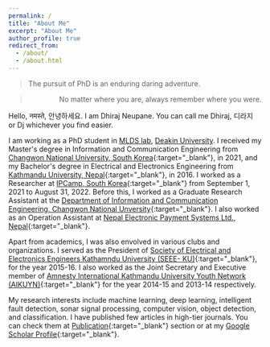 ```yaml
---
permalink: /
title: "About Me"
excerpt: "About Me"
author_profile: true
redirect_from: 
  - /about/
  - /about.html
---
```

> The pursuit of PhD is an enduring daring adventure.

> <p style='text-align: right;'> No matter where you are, always remember where you were. </p>

Hello, नमस्ते, 안녕하세요. I am Dhiraj Neupane. You can call me Dhiraj, 디라지 or Dj whichever you find easier. 

I am working as a PhD student in [MLDS lab](https://deakin-mlds.github.io/index.html), [Deakin University](https://www.deakin.edu.au/about-deakin/people/dhiraj-neupane). I received my Master's degree in Information and Communication Engineering from [Changwon National University, South Korea](https://www.changwon.ac.kr/eng/main.do){:target="_blank"}, in 2021, and my Bachelor's degree in Electrical and Electronics Engineering from [Kathmandu University, Nepal](https://ku.edu.np/){:target="_blank"}, in 2016. I worked as a Researcher at [IPCamp, South Korea](http://www.ipcamp.co.kr){:target="_blank"} from September 1, 2021 to August 31, 2022. Before this, I worked as a Graduate Research Assistant at the [Department of Information and Communication Engineering, Changwon National Unversity](https://www.changwon.ac.kr/eng/cm/cntnts/cntntsView.do?mi=11228&cntntsId=4240){:target="_blank"}. I also worked as an Operation Assistant at [Nepal Electronic Payment Systems Ltd., Nepal](https://neps.com.np/){:target="_blank"}.

Apart from academics, I was also envolved in various clubs and organizations. I served as the President of [Society of Electrical and Electronics Engineers Kathamndu University (SEEE- KU)](http://seee.ku.edu.np/board-members-2015-16/){:target="_blank"}, for the year 2015-16. I  also worked as the Joint Secretary and Executive member of [Amnesty International Kathmandu University Youth Network (AIKUYN)](https://www.facebook.com/aikuyn/){:target="_blank"} for the year 2014-15 and 2013-14 respectively.

My research interests include machine learning, deep learning, intelligent fault detection, sonar signal processing, computer vision, object detection, and classification. I have published few articles in high-tier journals. You can check them at [Publication](https://www.er-dhiraj.com.np/publications/){:target="_blank"} section or at my [Google Scholar Profile](https://scholar.google.com/citations?user=KtSkA68AAAAJ&hl=en){:target="_blank"}.


